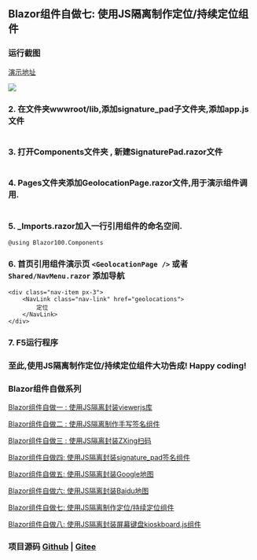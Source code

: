 ## Blazor组件自做七: 使用JS隔离制作定位/持续定位组件 ##

### 运行截图

[演示地址](https://blazor.app1.es/geolocations)

![](https://img2022.cnblogs.com/blog/1980213/202203/1980213-20220323035624272-1774045906.jpg)


### 2. 在文件夹wwwroot/lib,添加signature_pad子文件夹,添加app.js文件


```

```

### 3. 打开Components文件夹 , 新建SignaturePad.razor文件


```

```

### 4. Pages文件夹添加GeolocationPage.razor文件,用于演示组件调用.



```

```

### 5. _Imports.razor加入一行引用组件的命名空间.
```
@using Blazor100.Components
``` 

### 6. 首页引用组件演示页 `<GeolocationPage />` 或者 `Shared/NavMenu.razor` 添加导航

```
<div class="nav-item px-3">
    <NavLink class="nav-link" href="geolocations">
        定位
    </NavLink>
</div>
```

### 7. F5运行程序

### 至此,使用JS隔离制作定位/持续定位组件大功告成! Happy coding!

### Blazor组件自做系列

  [Blazor组件自做一 : 使用JS隔离封装viewerjs库](D1.Viewer.md)

  [Blazor组件自做二 : 使用JS隔离制作手写签名组件](D2.Handwritten.md)
  
  [Blazor组件自做三 : 使用JS隔离封装ZXing扫码](D3.BarcodeScanner.md)
  
  [Blazor组件自做四: 使用JS隔离封装signature_pad签名组件](D4.SignaturePad.md)

  [Blazor组件自做五: 使用JS隔离封装Google地图](D5.GoogleMap.md)

  [Blazor组件自做六: 使用JS隔离封装Baidu地图](D6.BaiduMap.md)

  [Blazor组件自做七: 使用JS隔离制作定位/持续定位组件](D7.Geolocation.md)

  [Blazor组件自做八: 使用JS隔离封装屏幕键盘kioskboard.js组件](D8.OnScreenKeyboard.md)

### 项目源码 [Github](https://github.com/densen2014/Blazor100) | [Gitee](https://gitee.com/densen2014/Blazor100)